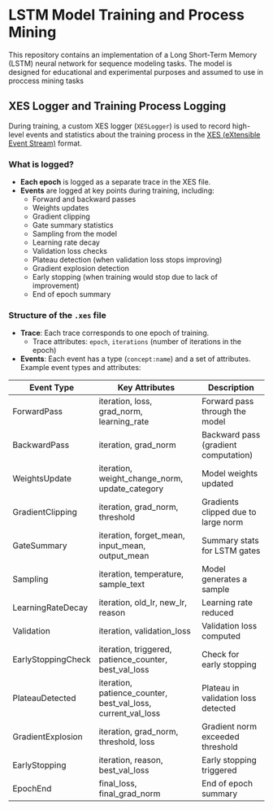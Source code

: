 # LSTM Model Training and Process Mining

This repository contains an implementation of a Long Short-Term Memory (LSTM) neural network for sequence modeling tasks. The model is designed for educational and experimental purposes and assumed to use in proccess mining tasks

## XES Logger and Training Process Logging

During training, a custom XES logger (`XESLogger`) is used to record high-level events and statistics about the training process in the [XES (eXtensible Event Stream)](https://www.xes-standard.org/) format.

### What is logged?
- **Each epoch** is logged as a separate trace in the XES file.
- **Events** are logged at key points during training, including:
  - Forward and backward passes
  - Weights updates
  - Gradient clipping
  - Gate summary statistics
  - Sampling from the model
  - Learning rate decay
  - Validation loss checks
  - Plateau detection (when validation loss stops improving)
  - Gradient explosion detection
  - Early stopping (when training would stop due to lack of improvement)
  - End of epoch summary

### Structure of the `.xes` file
- **Trace**: Each trace corresponds to one epoch of training.
  - Trace attributes: `epoch`, `iterations` (number of iterations in the epoch)
- **Events**: Each event has a type (`concept:name`) and a set of attributes. Example event types and attributes:

| Event Type           | Key Attributes                                      | Description                                  |
|----------------------|-----------------------------------------------------|----------------------------------------------|
| ForwardPass          | iteration, loss, grad_norm, learning_rate           | Forward pass through the model               |
| BackwardPass         | iteration, grad_norm                                | Backward pass (gradient computation)         |
| WeightsUpdate        | iteration, weight_change_norm, update_category      | Model weights updated                        |
| GradientClipping     | iteration, grad_norm, threshold                     | Gradients clipped due to large norm          |
| GateSummary          | iteration, forget_mean, input_mean, output_mean     | Summary stats for LSTM gates                 |
| Sampling             | iteration, temperature, sample_text                 | Model generates a sample                     |
| LearningRateDecay    | iteration, old_lr, new_lr, reason                   | Learning rate reduced                        |
| Validation           | iteration, validation_loss                          | Validation loss computed                     |
| EarlyStoppingCheck   | iteration, triggered, patience_counter, best_val_loss| Check for early stopping                     |
| PlateauDetected      | iteration, patience_counter, best_val_loss, current_val_loss | Plateau in validation loss detected |
| GradientExplosion    | iteration, grad_norm, threshold, loss               | Gradient norm exceeded threshold             |
| EarlyStopping        | iteration, reason, best_val_loss                    | Early stopping triggered                     |
| EpochEnd             | final_loss, final_grad_norm                         | End of epoch summary                         |
